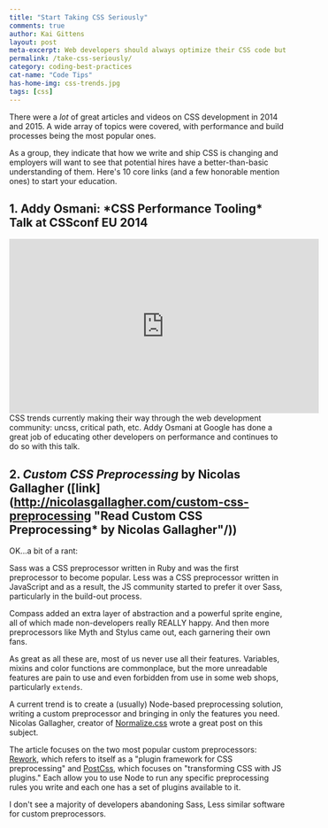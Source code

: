 ```yaml
---
title: "Start Taking CSS Seriously"
comments: true
author: Kai Gittens
layout: post
meta-excerpt: Web developers should always optimize their CSS code but far too many don’t. The rise of the mobile web has now forced them to change.
permalink: /take-css-seriously/
category: coding-best-practices
cat-name: "Code Tips"
has-home-img: css-trends.jpg
tags: [css]
---
```

There were a *lot* of great articles and videos on CSS development in 2014 and 2015. A wide array of topics were covered, with performance and build processes being the most popular ones.

As a group, they indicate that how we write and ship CSS is changing and employers will want to see that potential hires have a better-than-basic understanding of them. Here's 10 core links (and a few honorable mention ones) to start your education.

<h2 style="clear:both;"> 1. Addy Osmani: *CSS Performance Tooling* Talk at CSSconf EU 2014</h2>
<div class="video-container">
  <iframe width="560" height="315" src="https://www.youtube.com/embed/FEs2jgZBaQA" frameborder="0" allowfullscreen></iframe>
</div>CSS trends currently making their way through the web development community: uncss, critical path, etc. Addy Osmani at Google has done a great job of educating other developers on performance and continues to do so with this talk.

## 2. *Custom CSS Preprocessing* by Nicolas Gallagher ([link](http://nicolasgallagher.com/custom-css-preprocessing "Read Custom CSS Preprocessing* by Nicolas Gallagher"/))
OK...a bit of a rant:

Sass was a CSS preprocessor written in Ruby and was the first preprocessor to become popular. Less was a CSS preprocessor written in JavaScript and as a result, the JS community started to prefer it over Sass, particularly in the build-out process.

Compass added an extra layer of abstraction and a powerful sprite engine, all of which made non-developers really REALLY happy. And then more preprocessors like Myth and Stylus came out, each garnering their own fans.

As great as all these are, most of us never use all their features. Variables, mixins and color functions are commonplace, but the more unreadable features are pain to use and even forbidden from use in some web shops, particularly `extends`.

A current trend is to create a (usually) Node-based preprocessing solution, writing a custom preprocessor and bringing in only the features you need. Nicolas Gallagher, creator of [Normalize.css](http://necolas.github.io/normalize.css/ "Read more about Normalize.class") wrote a great post on this subject.

The article focuses on the two most popular custom preprocessors: [Rework](https://github.com/reworkcss/rework "Read more about the Rework plugin framework for CSS preprocessing"), which refers to itself as a "plugin framework for CSS preprocessing" and [PostCss](https://github.com/postcss/postcss "Read more about the PostCss CSS-to-Js transformer"), which focuses on "transforming CSS with JS plugins." Each allow you to use Node to run any specific preprocessing rules you write and each one has a set of plugins available to it.

I don't see a majority of developers abandoning Sass, Less similar software for custom preprocessors.